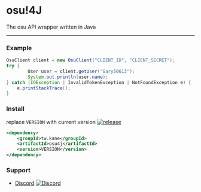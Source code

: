 # osu!4J
The osu API wrapper written in Java

***

### Example

```java
OsuClient client = new OsuClient("CLIENT_ID", "CLIENT_SECRET");
try {
        User user = client.getUser("Gary50613");
        System.out.println(user.name);
} catch (IOException | InvalidTokenException | NotFoundException e) {
    e.printStackTrace();
}
```

### Install
replace `VERSION` with current version [![release](https://img.shields.io/github/v/release/Gary50613/osu4j?color=dark_green&include_prereleases)](https://github.com/Gary50613/osu4j/releases/latest)

```xml
<dependency>
    <groupId>tw.kane</groupId>
    <artifactId>osu4j</artifactId>
    <version>VERSION</version>
</dependency>
```

### Support
- [Discord](https://discord.gg/ct2ufag) [![Discord](https://img.shields.io/discord/600363644991176822.svg?label=&logo=discord&logoColor=ffffff&color=7389D8&labelColor=6A7EC2)](https://discord.gg/ct2ufag)

